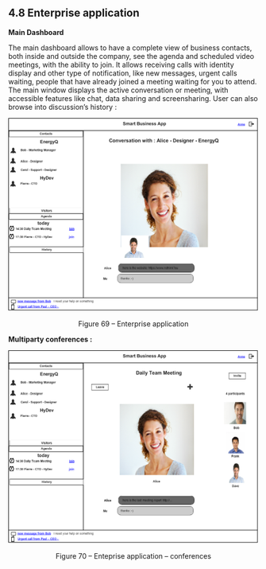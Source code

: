 ## 4.8 Enterprise application

**Main Dashboard**

The main dashboard allows to have a complete view of business contacts, both inside and outside the company, see the agenda and scheduled video meetings, with the ability to join. It allows
receiving calls with identity display and other type of notification, like new messages, urgent calls waiting, people that have already joined a meeting waiting for you to attend.
The main window displays the active conversation or meeting, with accessible features like chat, data sharing and screensharing.
User can also browse into discussion’s history :

![businessapp2.png](./businessapp2.png)
<p align="center">
       Figure 69 – Enterprise application
</p>


**Multiparty conferences :**

![businessapp-meeting.png](./businessapp-meeting.png)
<p align="center">
       Figure 70 – Enteprise application – conferences
</p>
